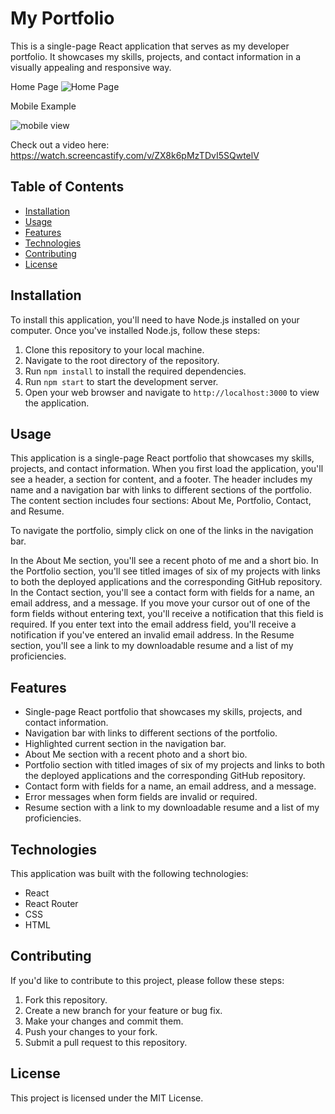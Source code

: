 My Portfolio
============

This is a single-page React application that serves as my developer portfolio. It showcases my skills, projects, and contact information in a visually appealing and 
responsive way.

Home Page
![Home Page](https://user-images.githubusercontent.com/108836644/223671683-b2e4eec3-df62-4f24-b7f7-2a61860ce994.png)

Mobile Example 

![mobile view](https://user-images.githubusercontent.com/108836644/223671881-b6a244c7-b4b5-4535-af10-dceb5c8686a3.PNG)


Check out a video here: https://watch.screencastify.com/v/ZX8k6pMzTDvI5SQwtelV


Table of Contents
-----------------

-   [Installation](#installation)
-   [Usage](#usage)
-   [Features](#features)
-   [Technologies](#technologies)
-   [Contributing](#contributing)
-   [License](#license)

Installation
------------

To install this application, you'll need to have Node.js installed on your computer. Once you've installed Node.js, follow these steps:

1.  Clone this repository to your local machine.
2.  Navigate to the root directory of the repository.
3.  Run `npm install` to install the required dependencies.
4.  Run `npm start` to start the development server.
5.  Open your web browser and navigate to `http://localhost:3000` to view the application.

Usage
-----

This application is a single-page React portfolio that showcases my skills, projects, and contact information. When you first load the application, you'll see a header, a section for content, and a footer. The header includes my name and a navigation bar with links to different sections of the portfolio. The content section includes four sections: About Me, Portfolio, Contact, and Resume.

To navigate the portfolio, simply click on one of the links in the navigation bar.

In the About Me section, you'll see a recent photo of me and a short bio. In the Portfolio section, you'll see titled images of six of my projects with links to both the deployed applications and the corresponding GitHub repository. In the Contact section, you'll see a contact form with fields for a name, an email address, and a message. If you move your cursor out of one of the form fields without entering text, you'll receive a notification that this field is required. If you enter text into the email address field, you'll receive a notification if you've entered an invalid email address. In the Resume section, you'll see a link to my downloadable resume and a list of my proficiencies.

Features
--------

-   Single-page React portfolio that showcases my skills, projects, and contact information.
-   Navigation bar with links to different sections of the portfolio.
-   Highlighted current section in the navigation bar.
-   About Me section with a recent photo and a short bio.
-   Portfolio section with titled images of six of my projects and links to both the deployed applications and the corresponding GitHub repository.
-   Contact form with fields for a name, an email address, and a message.
-   Error messages when form fields are invalid or required.
-   Resume section with a link to my downloadable resume and a list of my proficiencies.

Technologies
------------

This application was built with the following technologies:

-   React
-   React Router
-   CSS
-   HTML

Contributing
------------

If you'd like to contribute to this project, please follow these steps:

1.  Fork this repository.
2.  Create a new branch for your feature or bug fix.
3.  Make your changes and commit them.
4.  Push your changes to your fork.
5.  Submit a pull request to this repository.

License
-------

This project is licensed under the MIT License.
